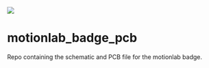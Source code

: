 ![](https://cdn.evbuc.com/eventlogos/162513592/motionlablogoneu.png)

# motionlab_badge_pcb
Repo containing the schematic and PCB file for the motionlab badge.
